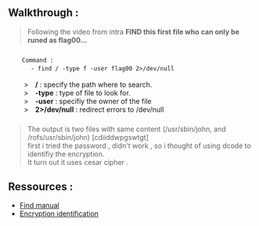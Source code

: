 ## Walkthrough :
> Following the video from intra **FIND this first file who can only be runed as flag00...**

###
&emsp;&emsp;```Command :```  
&emsp;&emsp;&emsp; ```- find / -type f -user flag00 2>/dev/null```  
&emsp;&emsp;  
&emsp;&emsp; >&emsp;**/** : specify the path where to search.  
&emsp;&emsp; >&emsp;**-type** : type of file to look for.  
&emsp;&emsp; >&emsp;**-user** : specifiy the owner of the file  
&emsp;&emsp; >&emsp;**2>/dev/null** : redirect errors to /dev/null  
###

> The output is two files with same content (/usr/sbin/john, and /rofs/usr/sbin/john) [cdiiddwpgswtgt]  
> first i tried the password , didn't work , so i thought of using dcode to identifiy the encryption.  
> It turn out it uses cesar cipher .

## Ressources :
- [Find manual](https://man7.org/linux/man-pages/man1/find.1.html)
- [Encryption identification](https://www.dcode.fr/identification-chiffrement)
